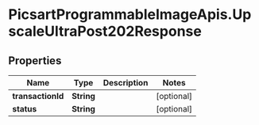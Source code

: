 # PicsartProgrammableImageApis.UpscaleUltraPost202Response

## Properties

Name | Type | Description | Notes
------------ | ------------- | ------------- | -------------
**transactionId** | **String** |  | [optional] 
**status** | **String** |  | [optional] 


